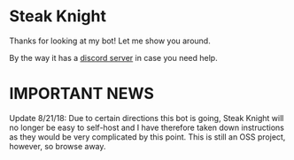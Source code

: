 # Steak Knight

Thanks for looking at my bot! Let me show you around.

By the way it has a [discord server](https://discord.gg/4xbwxe6) in case you need help.

# IMPORTANT NEWS
Update 8/21/18: Due to certain directions this bot is going, Steak Knight will no longer be easy to self-host and I have therefore taken down instructions as they would be very complicated by this point. This is still an OSS project, however, so browse away.